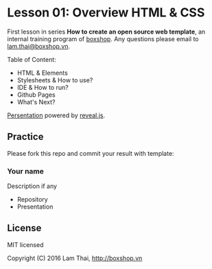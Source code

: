 # Lesson 01: Overview HTML &amp; CSS

First lesson in series **How to create an open source web template**, an internal training program of [boxshop](http://boxshop.vn). Any questions please email to [lam.thai@boxshop.vn](mailto:lam.thai@boxshop.vn).

Table of Content:

 * HTML & Elements
 * Stylesheets & How to use?
 * IDE & How to run?
 * Github Pages
 * What's Next?

[Persentation](http://boxshop.github.io/lesson-html-css-01/#/) powered by [reveal.js](https://github.com/hakimel/reveal.js).


## Practice

Please fork this repo and commit your result with template:

### Your name

Description if any

 * Repository
 * Presentation


## License

MIT licensed

Copyright (C) 2016 Lam Thai, http://boxshop.vn

